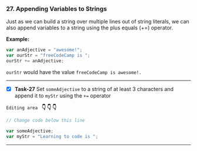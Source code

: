 ### 27. Appending Variables to Strings
Just as we can build a string over multiple lines out of string literals, we can also append variables to a string using the plus equals (+=) operator.

**Example:**
```js
var anAdjective = "awesome!";
var ourStr = "freeCodeCamp is ";
ourStr += anAdjective;
```
`ourStr` would have the value `freeCodeCamp is awesome!.`
***************************************************

- [x] **Task-27** Set `someAdjective` to a string of at least 3 characters and append it to `myStr` using the `+=` operator

``Editing area `` **:point_down: :point_down: :point_down:**

```js
// Change code below this line

var someAdjective;
var myStr = "Learning to code is ";
```
*************************************************************************************